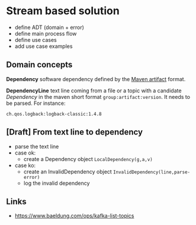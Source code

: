 # Stream based solution

- define ADT (domain + error)
- define main process flow
- define use cases
- add use case examples

## Domain concepts

**Dependency** software dependency defined by the [Maven artifact](https://maven.apache.org/repositories/artifacts.html) format.

**DependencyLine** text line coming from a file or a topic with a candidate *Dependency* in the maven short format `group:artifact:version`. It needs to be parsed. For instance:

    ch.qos.logback:logback-classic:1.4.8

## [Draft] From text line to dependency

- parse the text line
- case ok:
  - create a Dependency object `LocalDependency(g,a,v)`
- case ko: 
  - create an InvalidDependency object `InvalidDependency(line,parse-error)`
  - log the invalid dependency

## Links

- https://www.baeldung.com/ops/kafka-list-topics
